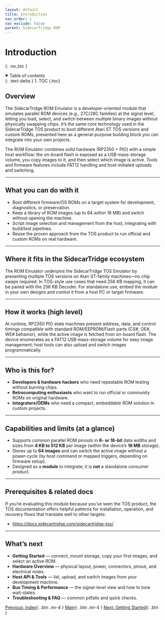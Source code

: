 ```yaml
---
layout: default
title: Introduction
nav_order: 1
nav_exclude: false
parent: SidecarTridge ROM
---
```


# Introduction
{: .no_toc }

<details open markdown="block">
  <summary>
    Table of contents
  </summary>
  {: .text-delta }
1. TOC
{:toc}
</details>

## Overview

The SidecarTridge ROM Emulator is a developer-oriented module that emulates parallel ROM devices (e.g., 27C/28C families) at the signal level, letting you load, select, and switch between multiple binary images without physically swapping chips. It’s the same core technology used in the SidecarTridge TOS product to boot different Atari ST TOS versions and custom ROMs, presented here as a general-purpose building block you can integrate into your own projects.

The ROM Emulator combines solid hardware (RP2350 + PIO) with a simple host workflow: the on-board flash is exposed as a USB mass-storage volume, you copy images to it, and then select which image is active. Tools and firmware features include FAT12 handling and host-initiated uploads and switching.

---

## What you can do with it

- Boot different firmware/OS ROMs on a target system for development, diagnostics, or preservation.
- Keep a library of ROM images (up to 64 within 16 MB) and switch without opening the machine.
- Script image selection and management from the host, integrating with build/test pipelines.
- Reuse the proven approach from the TOS product to run official and custom ROMs on real hardware.

---

## Where it fits in the SidecarTridge ecosystem

The ROM Emulator underpins the SidecarTridge TOS Emulator by presenting multiple TOS versions on Atari ST-family machines—no chip swaps required. In TOS-style use cases that need 256 KB mapping, it can be paired with the 256 KB Decoder. For standalone use, embed the module in your own designs and control it from a host PC or target firmware.

---

## How it works (high level)

At runtime, RP2350 PIO state machines present address, data, and control timings compatible with standard ROM/EEPROM/Flash parts (CS#, OE#, WE# behavior), while the active image is fetched from on-board flash. The device enumerates as a FAT12 USB mass-storage volume for easy image management; host tools can also upload and switch images programmatically.

---

## Who is this for?

- **Developers & hardware hackers** who need repeatable ROM testing without burning chips.  
- **Retrocomputing enthusiasts** who want to run official or community ROMs on original hardware.  
- **Integrators/OEMs** who need a compact, embeddable ROM solution in custom projects.

---

## Capabilities and limits (at a glance)

- Supports common parallel ROM pinouts in **8- or 16-bit** data widths and sizes from **4 KB to 512 KB** per image (within the device’s **16 MB** storage).  
- Stores up to **64 images** and can switch the active image without a power-cycle (by host command or mapped triggers, depending on firmware setup).  
- Designed as a **module** to integrate; it is **not** a standalone consumer product.

---

## Prerequisites & related docs

If you’re evaluating this module because you’ve seen the TOS product, the TOS documentation offers helpful patterns for installation, operation, and recovery flows that translate well to other targets:  
- https://docs.sidecartridge.com/sidecartridge-tos/

---

## What’s next

- **Getting Started** — connect, mount storage, copy your first images, and select an active ROM.  
- **Hardware Overview** — physical layout, power, connectors, pinout, and electrical notes.  
- **Host API & Tools** — list, upload, and switch images from your development machine.  
- **Bus Timing & Performance** — the signal-level view and how to tune wait-states.  
- **Troubleshooting & FAQ** — common pitfalls and quick checks.

[Previous: Index](/sidecartridge-rom/){: .btn .mr-4 }
[Main](/sidecartridge-rom/){: .btn .mr-4 }
[Next: Getting Started](/sidecartridge-rom/getting-started/){: .btn }
